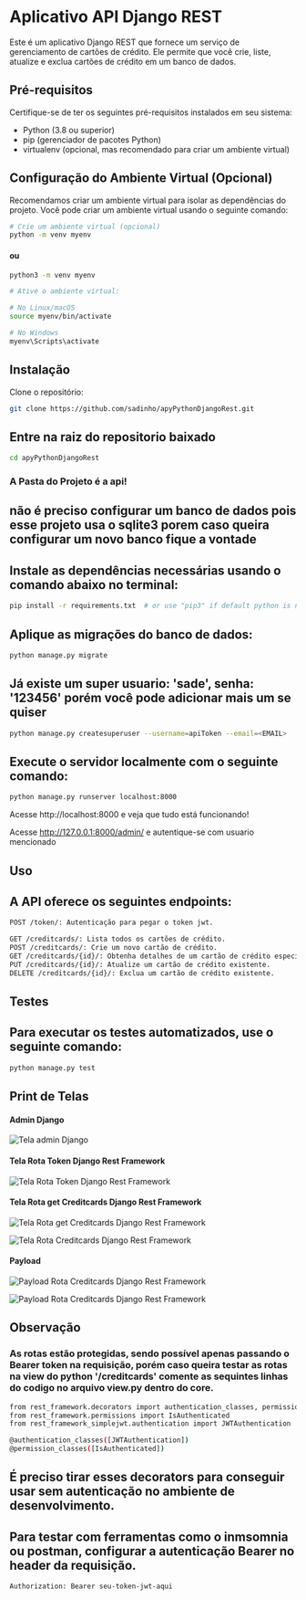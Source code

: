 # Aplicativo API Django REST

Este é um aplicativo Django REST que fornece um serviço de gerenciamento de cartões de crédito. Ele permite que você crie, liste, atualize e exclua cartões de crédito em um banco de dados.

## Pré-requisitos

Certifique-se de ter os seguintes pré-requisitos instalados em seu sistema:

- Python (3.8 ou superior)
- pip (gerenciador de pacotes Python)
- virtualenv (opcional, mas recomendado para criar um ambiente virtual)

## Configuração do Ambiente Virtual (Opcional)

Recomendamos criar um ambiente virtual para isolar as dependências do projeto. Você pode criar um ambiente virtual usando o seguinte comando:

```bash
# Crie um ambiente virtual (opcional)
python -m venv myenv
```
#### ou

```bash
python3 -m venv myenv
```
```bash
# Ative o ambiente virtual:

# No Linux/macOS
source myenv/bin/activate

# No Windows
myenv\Scripts\activate
```
## Instalação
Clone o repositório:
```bash
git clone https://github.com/sadinho/apyPythonDjangoRest.git
```
## Entre na raiz do repositorio baixado
```bash
cd apyPythonDjangoRest
```
### A Pasta do Projeto é a api!

## não é preciso configurar um banco de dados pois esse projeto usa o sqlite3 porem caso queira configurar um novo banco fique a vontade
## Instale as dependências necessárias usando o comando abaixo no terminal:
```bash
pip install -r requirements.txt  # or use "pip3" if default python is not version 2
```
## Aplique as migrações do banco de dados:
```bash
python manage.py migrate
```

## Já existe um super usuario: 'sade', senha: '123456' porém você pode adicionar mais um se quiser
```bash
python manage.py createsuperuser --username=apiToken --email=<EMAIL>
```
## Execute o servidor localmente com o seguinte comando:
```bash
python manage.py runserver localhost:8000
```
Acesse http://localhost:8000 e veja que tudo está funcionando!

Acesse http://127.0.0.1:8000/admin/ e autentique-se com usuario mencionado

## Uso
## A API oferece os seguintes endpoints:
```bash
POST /token/: Autenticação para pegar o token jwt.

GET /creditcards/: Lista todos os cartões de crédito.
POST /creditcards/: Crie um novo cartão de crédito.
GET /creditcards/{id}/: Obtenha detalhes de um cartão de crédito específico.
PUT /creditcards/{id}/: Atualize um cartão de crédito existente.
DELETE /creditcards/{id}/: Exclua um cartão de crédito existente.
```
## Testes
## Para executar os testes automatizados, use o seguinte comando:

```bash
python manage.py test
```
## Print de Telas
#### Admin Django

![Tela admin Django](https://user-images.githubusercontent.com/50503203/266842146-d165b9cf-68df-43ce-91da-3640cc987ddc.png)

#### Tela Rota Token Django Rest Framework
![Tela Rota Token Django Rest Framework](https://user-images.githubusercontent.com/50503203/266839378-78676272-faf2-4c6e-8553-06a830262a81.png)

#### Tela Rota get Creditcards Django Rest Framework
![Tela Rota get Creditcards Django Rest Framework](https://user-images.githubusercontent.com/50503203/266839687-3e0d2395-5f84-4fa5-af12-131ab8aef6c7.png)

![Tela Rota Creditcards Django Rest Framework](https://user-images.githubusercontent.com/50503203/266839875-dc29c690-9388-4e08-b86d-0c2afd1c12c3.png)

#### Payload

![Payload Rota Creditcards Django Rest Framework](https://user-images.githubusercontent.com/50503203/266839978-17b9d493-7860-48af-af2c-4960c2ef4303.png)

![Payload Rota Creditcards Django Rest Framework](https://user-images.githubusercontent.com/50503203/266840109-0f252720-e863-4e40-8447-3c5564b78e09.png)

## Observação 
### As rotas estão protegidas, sendo possível apenas passando o Bearer token na requisição, porém caso queira testar as rotas na view do python '/creditcards' comente as sequintes linhas do codigo no arquivo view.py dentro do core.

```bash
from rest_framework.decorators import authentication_classes, permission_classes
from rest_framework.permissions import IsAuthenticated
from rest_framework_simplejwt.authentication import JWTAuthentication

@authentication_classes([JWTAuthentication])
@permission_classes([IsAuthenticated])
```
## É preciso tirar esses decorators para conseguir usar sem autenticação no ambiente de desenvolvimento.

## Para testar com ferramentas como o inmsomnia ou postman, configurar a autenticação Bearer no header da requisição.
```bash
Authorization: Bearer seu-token-jwt-aqui
```


